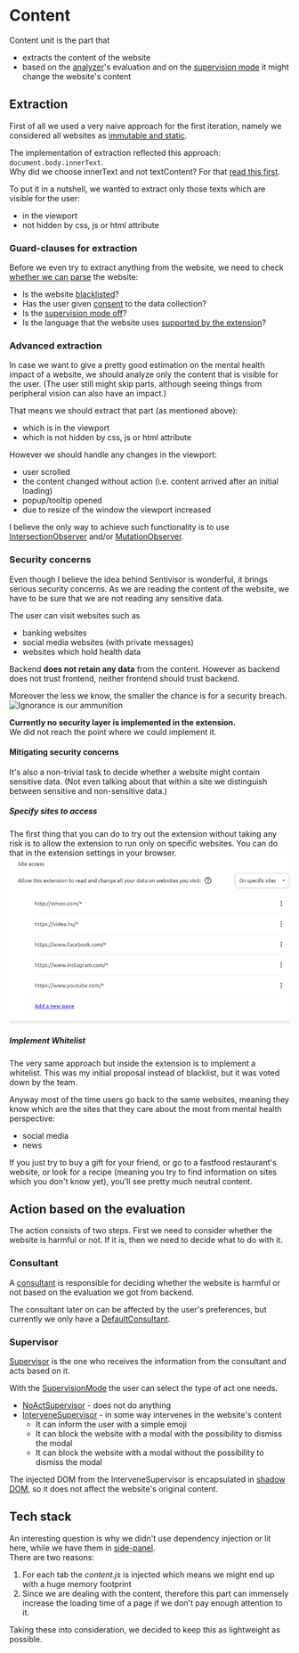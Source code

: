 # Content

Content unit is the part that
- extracts the content of the website
- based on the [analyzer](./worker-unit.md#analyzer)'s evaluation and on the [supervision mode](./shared-unit.md#supervisionmode) it might change the website's content

## Extraction

First of all we used a very naive approach for the first iteration, namely we considered all websites as [immutable and static](./worker-unit.md#the-naive-approach-for-analyzing-websites).

The implementation of extraction reflected this approach: `document.body.innerText`. \
Why did we choose innerText and not textContent?
For that [read this first](https://developer.mozilla.org/en-US/docs/Web/API/Node/textContent#differences_from_innertext).

To put it in a nutshell, we wanted to extract only those texts which are visible for the user:
- in the viewport
- not hidden by css, js or html attribute

### Guard-clauses for extraction

Before we even try to extract anything from the website, we need to check [whether we can parse](../src/content/content.ts?plane1#L35) the website:
- Is the website [blacklisted](./shared-unit.md#blackliststorage)?
- Has the user given [consent](./consent-unit.md) to the data collection?
- Is the [supervision mode off](./shared-unit.md#supervisionmode)?
- Is the language that the website uses [supported by the extension](./shared-unit.md#miscellaneous)?

### Advanced extraction

In case we want to give a pretty good estimation on the mental health impact of a website, we should analyze only the content that is visible for the user.
(The user still might skip parts, although seeing things from peripheral vision can also have an impact.)

That means we should extract that part (as mentioned above):
- which is in the viewport
- which is not hidden by css, js or html attribute

However we should handle any changes in the viewport:
- user scrolled
- the content changed without action (i.e. content arrived after an initial loading)
- popup/tooltip opened
- due to resize of the window the viewport increased

I believe the only way to achieve such functionality is to use [IntersectionObserver](https://developer.mozilla.org/en-US/docs/Web/API/Intersection_Observer_API) and/or [MutationObserver](https://developer.mozilla.org/en-US/docs/Web/API/MutationObserver).


### Security concerns

Even though I believe the idea behind Sentivisor is wonderful, it brings serious security concerns.
As we are reading the content of the website, we have to be sure that we are not reading any sensitive data.

The user can visit websites such as
- banking websites
- social media websites (with private messages)
- websites which hold health data

Backend **does not retain any data** from the content.
However as backend does not trust frontend, neither frontend should trust backend.

Moreover the less we know, the smaller the chance is for a security breach.
![Ignorance is our ammunition](https://external-content.duckduckgo.com/iu/?u=https%3A%2F%2Fy.yarn.co%2Fd9178979-bed6-4035-8f6c-8de0c2446706_text.gif&f=1&nofb=1&ipt=445a663df8ad6feb83dffeec67a536220036e4678d9a233a7d9e374b661fb5ac)

**Currently no security layer is implemented in the extension.** \
We did not reach the point where we could implement it.

#### Mitigating security concerns

It's also a non-trivial task to decide whether a website might contain sensitive data.
(Not even talking about that within a site we distinguish between sensitive and non-sensitive data.)

##### Specify sites to access

The first thing that you can do to try out the extension without taking any risk is to allow the extension to run only on specific websites.
You can do that in the extension settings in your browser.
![Specific sites access](./specific-sites-access.png)

##### Implement Whitelist

The very same approach but inside the extension is to implement a whitelist.
This was my initial proposal instead of blacklist, but it was voted down by the team.

Anyway most of the time users go back to the same websites, meaning they know which are the sites that they care about the most from mental health perspective:
- social media
- news

If you just try to buy a gift for your friend, or go to a fastfood restaurant's website, or look for a recipe (meaning you try to find information on sites which you don't know yet), you'll see pretty much neutral content.

## Action based on the evaluation

The action consists of two steps.
First we need to consider whether the website is harmful or not. If it is, then we need to decide what to do with it.

### Consultant

A [consultant](../src/content/Consultant/Consultant.ts) is responsible for deciding whether the website is harmful or not based on the evaluation we got from backend.

The consultant later on can be affected by the user's preferences, but currently we only have a [DefaultConsultant](../src/content/Consultant/DefaultConsultant.ts).

### Supervisor

[Supervisor](../src/content/Supervisor/Supervisor.ts) is the one who receives the information from the consultant and acts based on it.

With the [SupervisionMode](./shared-unit.md#supervisionmode) the user can select the type of act one needs.
- [NoActSupervisor](../src/content/Supervisor/NoActSupervisor.ts) - does not do anything
- [InterveneSupervisor](../src/content/Supervisor/content-intervene/InterveneSupervisor.ts) - in some way intervenes in the website's content
  - It can inform the user with a simple emoji
  - It can block the website with a modal with the possibility to dismiss the modal
  - It can block the website with a modal without the possibility to dismiss the modal

The injected DOM from the InterveneSupervisor is encapsulated in [shadow DOM](https://developer.mozilla.org/en-US/docs/Web/API/Web_components/Using_shadow_DOM), so it does not affect the website's original content.

## Tech stack

An interesting question is why we didn't use dependency injection or lit here, while we have them in [side-panel](./side-panel-unit.md). \
There are two reasons:
1. For each tab the *content.js* is injected which means we might end up with a huge memory footprint
1. Since we are dealing with the content, therefore this part can immensely increase the loading time of a page if we don't pay enough attention to it.

Taking these into consideration, we decided to keep this as lightweight as possible.

